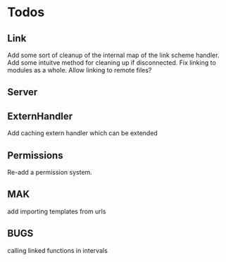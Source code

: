 # Todos

## Link

Add some sort of cleanup of the internal map of the link scheme handler.
Add some intuitve method for cleaning up if disconnected.
Fix linking to modules as a whole.
Allow linking to remote files?

## Server



## ExternHandler

Add caching extern handler which can be extended

## Permissions

Re-add a permission system.

## MAK

add importing templates from urls

## BUGS
calling linked functions in intervals